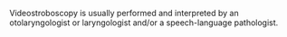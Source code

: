 Videostroboscopy is usually performed and interpreted by an otolaryngologist or laryngologist and/or a speech-language pathologist.